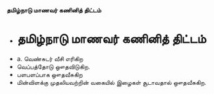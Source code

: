**தமிழ்நாடு மாணவர் கணினித் திட்டம்**
- # தமிழ்நாடு மாணவர் கணினித் திட்டம்
- a. வெண்சுடர் வீசி எரிகிற
- வெப்பத்தோடு ஔதவிடுகிற.
- பளபளப்பாக ஔதவீசுகிற
- மின்விளக்கு முதலியவற்றின் வகையில் இழைகள் சூடாவதால் ஔதவீசுகிற.

